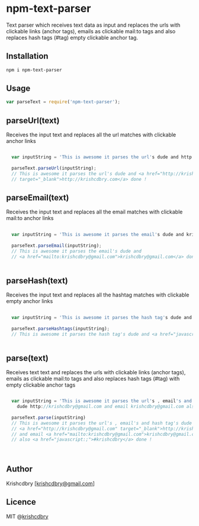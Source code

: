 # npm-text-parser
Text parser which receives text data as input and replaces the urls with clickable links (anchor tags), emails as clickable mail:to tags and also replaces hash tags (#tag) empty clickable anchor tag.

## Installation

```bash
npm i npm-text-parser
```

## Usage
```javascript
var parseText = require('npm-text-parser');
```

## parseUrl(text)

Receives the input text and replaces all the url matches with clickable anchor links 
```javascript

  var inputString = 'This is awesome it parses the url's dude and http://krishcdbry.com done !'
  
  parseText.parseUrl(inputString);
  // This is awesome it parses the url's dude and <a href="http://krishcdbry.com" 
  // target="_blank">http://krishcdbry.com</a> done !
```

## parseEmail(text)

Receives the input text and replaces all the email matches with clickable mail:to anchor links  
```javascript
  
  var inputString = 'This is awesome it parses the email's dude and krishcdbry@gmail.com done !'
  
  parseText.parseEmail(inputString);
  // This is awesome it parses the email's dude and  
  // <a href="mailto:krishcdbry@gmail.com">krishcdbry@gmail.com</a> done !
 
```

## parseHash(text)
Receives the input text and replaces all the hashtag matches with clickable empty anchor links
```javascript
  
  var inputString = 'This is awesome it parses the hash tag's dude and #krishcdbry done !'
  
  parseText.parseHashtags(inputString);
  // This is awesome it parses the hash tag's dude and <a href="javascript:;">#krishcdbry</a> done !
 
```

## parse(text)
  Receives text text and replaces the urls with clickable links (anchor tags),
  emails as clickable mail:to tags and also replaces hash tags (#tag) with empty clickable anchor tags
```javascript

  var inputString = 'This is awesome it parses the url's , email's and hash tag's 
  	dude http://krishcdbry@gmail.com and email krishcdbry@gmail.com also #krishcdbry done !'
 
  parseText.parse(inputString)
  // This is awesome it parses the url's , email's and hash tag's dude 
  // <a href="http://krishcdbry@gmail.com" target="_blank">http://krishcdbry@gmail.com</a>
  // and email <a href="mailto:krishcdbry@gmail.com">krishcdbry@gmail.com</a> 
  // also <a href="javascript:;">#krishcdbry</a> done !
 
 
```

## Author
Krishcdbry [krishcdbry@gmail.com]

## Licence
MIT @[krishcdbry](krishcdbry.com)
